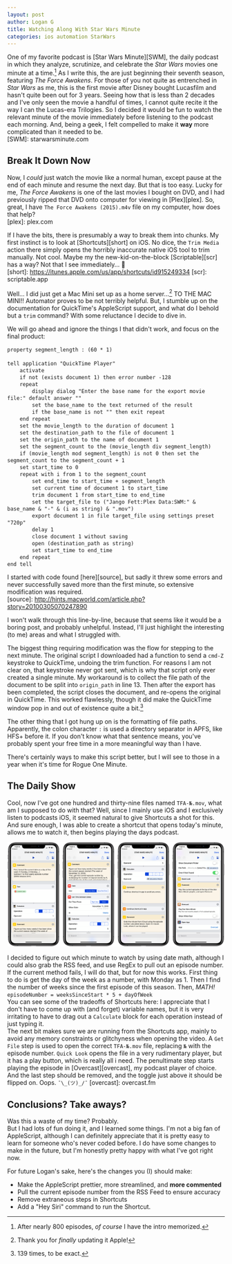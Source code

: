 ```yaml
---
layout: post
author: Logan G
title: Watching Along With Star Wars Minute
categories: ios automation StarWars
---
```


One of my favorite podcast is [Star Wars Minute][SWM], the daily podcast in which they analyze, scrutinize, and celebrate the _Star Wars_ movies one minute at a time.[^1]  As I write this, the are just beginning their seventh season, featuring _The Force Awakens_. For those of you not quite as entrenched in _Star Wars_ as me, this is the first movie after Disney bought Lucasfilm and hasn't quite been out for 3 years. Seeing how that is less than 2 decades and I've only seen the movie a handful of times, I cannot quite recite it the way I can the Lucas-era Trilogies. So I decided it would be fun to watch the relevant minute of the movie immediately before listening to the podcast each morning. And, being a geek, I felt compelled to make it **way** more complicated than it needed to be.  
[SWM]: starwarsminute.com
[^1]: After nearly 800 episodes, _of course_ I have the intro memorized.

## Break It Down Now
Now, I _could_ just watch the movie like a normal human, except pause at the end of each minute and resume the next day. But that is too easy. Lucky for me, _The Force Awakens_ is one of the last movies I bought on DVD, and I had previously ripped that DVD onto computer for viewing in [Plex][plex]. So, great, I have `The Force Awakens (2015).m4v` file on my computer, how does that help?   
[plex]: plex.com

If I have the bits, there is presumably a way to break them into chunks. My first instinct is to look at [Shortcuts][short] on iOS. No dice, the `Trim Media` action there simply opens the horribly inaccurate native iOS tool to trim manually. Not cool. Maybe my the new-kid-on-the-block [Scriptable][scr] has a way? Not that I see immediately… 🤔  
[short]: https://itunes.apple.com/us/app/shortcuts/id915249334
[scr]: scriptable.app

Well… I did just get a Mac Mini set up as a home server…[^2] TO THE MAC MINI!! Automator proves to be not terribly helpful. But, I stumble up on the documentation for QuickTime's AppleScript support, and what do I behold but a `trim` command? With some reluctance I decide to dive in.   
[^2]: Thank you for _finally_ updating it Apple!

We will go ahead and ignore the things I that didn't work, and focus on the final product:  

```applescript
property segment_length : (60 * 1)

tell application "QuickTime Player"
	activate
	if not (exists document 1) then error number -128
	repeat
		display dialog "Enter the base name for the export movie file:" default answer ""
		set the base_name to the text returned of the result
		if the base_name is not "" then exit repeat
	end repeat
	set the movie_length to the duration of document 1
	set the destination_path to the file of document 1
	set the origin_path to the name of document 1
	set the segment_count to the (movie_length div segment_length)
	if (movie_length mod segment_length) is not 0 then set the segment_count to the segment_count + 1
	set start_time to 0
	repeat with i from 1 to the segment_count
		set end_time to start_time + segment_length
		set current time of document 1 to start_time
		trim document 1 from start_time to end_time
		set the target_file to ("Jango Fett:Plex Data:SWM:" & base_name & "-" & (i as string) & ".mov")
		export document 1 in file target_file using settings preset "720p"
		delay 1
		close document 1 without saving
		open (destination_path as string)
		set start_time to end_time
	end repeat
end tell
```
I started with code found [here][source], but sadly it threw some errors and never successfully saved more than the first minute, so extensive modification was required.  
[source]: http://hints.macworld.com/article.php?story=20100305070247890

I won't walk through this line-by-line, because that seems like it would be a boring post, and probably unhelpful. Instead, I'll just highlight the interesting (to me) areas and what I struggled with.  

The biggest thing requiring modification was the flow for stepping to the next minute. The original script I downloaded had a function to send a `cmd-Z` keystroke to QuickTime, undoing the trim function. For reasons I am not clear on, that keystroke never got sent, which is why that script only ever created a single minute. My workaround is to collect the file path of the document to be split into `origin_path` in line 13. Then after the export has been completed, the script closes the document, and re-opens the original in QuickTime. This worked flawlessly, though it did make the QuickTime window pop in and out of existence quite a bit.[^3]
[^3]: 139 times, to be exact.

The other thing that I got hung up on is the formatting of file paths. Apparently, the colon character `:` is used a directory separator in APFS, like HFS+ before it. If you don't know what that sentence means, you've probably spent your free time in a more meaningful way than I have.  

There's certainly ways to make this script better, but I will see to those in a year when it's time for Rogue One Minute.  

## The Daily Show
Cool, now I've got one hundred and thirty-nine files named `TFA-№.mov`, what am I supposed to do with that? Well, since I mainly use iOS and I exclusively listen to podcasts iOS, it seemed natural to give Shortcuts a shot for this. And sure enough, I was able to create a shortcut that opens today's minute, allows me to watch it, then begins playing the days podcast.  

![My Star Wars Minute Shortcut](\images\2018-11-SWM.png)

I decided to figure out which minute to watch by using date math, although I could also grab the RSS feed, and use RegEx to pull out an episode number. If the current method fails, I will do that, but for now this works. First thing to do is get the day of the week as a number, with Monday as 1. Then I find the number of weeks since the first episode of this season. Then, _MATH!_  
`episodeNumber = weeksSinceStart * 5 + dayOfWeek`  
You can see some of the tradeoffs of Shortcuts here: I appreciate that I don't have to come up with (and forget) variable names, but it is very irritating to have to drag out a `Calculate` block for each operation instead of just typing it.  
The next bit makes sure we are running from the Shortcuts app, mainly to avoid any memory constraints or glitchyness when opening the video. A `Get File` step is used to open the correct `TFA-№.mov` file, replacing `№` with the episode number. `Quick Look` opens the file in a very rudimentary player, but it has a play button, which is really all i need. The penultimate step starts playing the episode in [Overcast][overcast], my podcast player of choice. And the last step should be removed, and the toggle just above it should be flipped on. Oops. `¯\_(ツ)_/¯`
[overcast]: overcast.fm

## Conclusions? Take aways?
Was this a waste of my time? Probably.  
But I had lots of fun doing it, and I learned some things. I'm not a big fan of AppleScript, although I can definitely appreciate that it is pretty easy to learn for someone who's never coded before. I do have some changes to make in the future, but I'm honestly pretty happy with what I've got right now.

For future Logan's sake, here's the changes you (I) should make:
- Make the AppleScript prettier, more streamlined, and **more commented**
- Pull the current episode number from the RSS Feed to ensure accuracy
- Remove extraneous steps in Shortcuts
- Add a "Hey Siri" command to run the Shortcut.